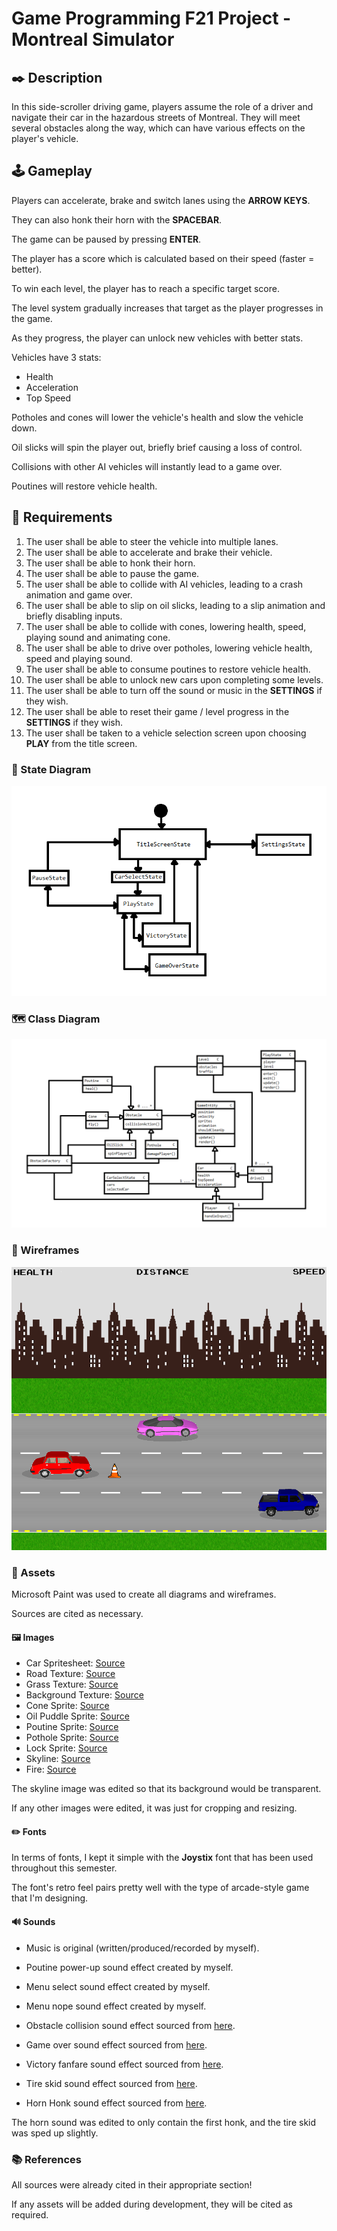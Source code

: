 # Game Programming F21 Project - Montreal Simulator

## ✒️ Description

In this side-scroller driving game, players assume the role of a driver and navigate their car in the hazardous streets of Montreal. They will meet several obstacles along the way, which can have various effects on the player's vehicle.

## 🕹️ Gameplay

Players can accelerate, brake and switch lanes using the **ARROW KEYS**.

They can also honk their horn with the **SPACEBAR**.

The game can be paused by pressing **ENTER**.

The player has a score which is calculated based on their speed (faster = better).

To win each level, the player has to reach a specific target score.

The level system gradually increases that target as the player progresses in the game.

As they progress, the player can unlock new vehicles with better stats.

Vehicles have 3 stats: 
- Health
- Acceleration
- Top Speed

Potholes and cones will lower the vehicle's health and slow the vehicle down.

Oil slicks will spin the player out, briefly brief causing a loss of control. 

Collisions with other AI vehicles will instantly lead to a game over.

Poutines will restore vehicle health.

## 📃 Requirements

1. The user shall be able to steer the vehicle into multiple lanes.
2. The user shall be able to accelerate and brake their vehicle.
3. The user shall be able to honk their horn.
4. The user shall be able to pause the game.
5. The user shall be able to collide with AI vehicles, leading to a crash animation and game over.
6. The user shall be able to slip on oil slicks, leading to a slip animation and briefly disabling inputs.
7. The user shall be able to collide with cones, lowering health, speed, playing sound and animating cone.
8. The user shall be able to drive over potholes, lowering vehicle health, speed and playing sound.
9. The user shall be able to consume poutines to restore vehicle health.
10. The user shall be able to unlock new cars upon completing some levels.
11. The user shall be able to turn off the sound or music in the **SETTINGS** if they wish.
12. The user shall be able to reset their game / level progress in the **SETTINGS** if they wish.
13. The user shall be taken to a vehicle selection screen upon choosing **PLAY** from the title screen.

### 🤖 State Diagram

![State Diagram](./proposal/StateDiagram.png)

### 🗺️ Class Diagram

![Class Diagram](./proposal/ClassDiagram.png)

### 🧵 Wireframes

![Wireframe](./proposal/Wireframe.png)

### 🎨 Assets

Microsoft Paint was used to create all diagrams and wireframes.

Sources are cited as necessary.

#### 🖼️ Images

- Car Spritesheet: [Source](https://www.deviantart.com/lostchild14000/art/Car-Sprite-Sheet-654708133)
- Road Texture: [Source](https://opengameart.org/content/toon-road-texture)
- Grass Texture: [Source](https://opengameart.org/content/seamless-grass-texture-ii)
- Background Texture: [Source](https://opengameart.org/content/background-night)
- Cone Sprite: [Source](https://www.pinclipart.com/pindetail/omoiRw_traffic-cone-spaceship-pixel-art-png-clipart/)
- Oil Puddle Sprite: [Source](https://thenounproject.com/term/puddle/477963/)
- Poutine Sprite: [Source](https://www.clipartmax.com/middle/m2i8i8d3Z5m2m2H7_poutine-canada-poutine-clipart/)
- Pothole Sprite: [Source](https://www.pngall.com/hole-png/download/36973)
- Lock Sprite: [Source](https://www.iconsdb.com/white-icons/padlock-6-icon.html)
- Skyline: [Source](https://www.deviantart.com/horner735/art/Repeating-skyline-for-dragon-game-background-621408304)
- Fire: [Source](http://pixelartmaker.com/art/9302e491c4282b7)

The skyline image was edited so that its background would be transparent.

If any other images were edited, it was just for cropping and resizing.

#### ✏️ Fonts

In terms of fonts, I kept it simple with the __Joystix__ font that has been used throughout this semester.

The font's retro feel pairs pretty well with the type of arcade-style game that I'm designing.

#### 🔊 Sounds

- Music is original (written/produced/recorded by myself).

- Poutine power-up sound effect created by myself.

- Menu select sound effect created by myself.

- Menu nope sound effect created by myself.

- Obstacle collision sound effect sourced from [here](https://freesound.org/people/LittleRobotSoundFactory/sounds/270332/).

- Game over sound effect sourced from [here](https://freesound.org/people/jalastram/sounds/317763/).

- Victory fanfare sound effect sourced from [here](https://freesound.org/people/colorsCrimsonTears/sounds/580310/).

- Tire skid sound effect sourced from [here](https://www.videvo.net/sound-effect/auto-skid-21/401932/). 

- Horn Honk sound effect sourced from [here](https://www.videvo.net/sound-effect/jeep-chrke-horn-honks-pe894412/248649/).

The horn sound was edited to only contain the first honk, and the tire skid was sped up slightly.

### 📚 References

All sources were already cited in their appropriate section!

If any assets will be added during development, they will be cited as required.